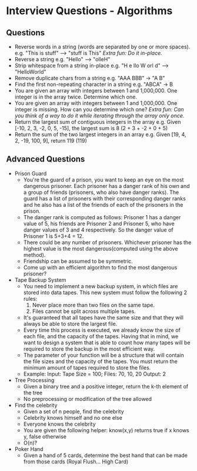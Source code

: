 # Interview Questions - Algorithms

## Questions
+ Reverse words in a string (words are separated by one or more spaces).  e.g. "This is stuff" --> "stuff is This" _Extra fun: Do it in-place._
+ Reverse a string e.g. "Hello" --> "olleH"
+ Strip whitespace from a string in-place e.g. "H e llo W orl     d" --> "HelloWorld"
+ Remove duplicate chars from a string e.g. "AAA BBB" -> "A B"
+ Find the first non-repeating character in a string e.g. "ABCA" -> B 
+ You are given an array with integers between 1 and 1,000,000. One integer is in the array twice. Determine which one.
+ You are given an array with integers between 1 and 1,000,000. One integer is missing. How can you determine which one? _Extra fun: Can you think of a way to do it while iterating through the array only once._
+ Return the largest sum of contiguous integers in the array e.g. Given [-10, 2, 3, -2, 0, 5, -15], the largest sum is 8 (2 + 3 + -2 + 0 + 5)
+ Return the sum of the two largest integers in an array e.g. Given [19, 4, 2, -19, 100, 9], return 119 (119)

## Advanced Questions
+ Prison Guard
  - You're the guard of a prison, you want to keep an eye on the most dangerous prisoner. Each prisoner has a danger rank of his own and a group of friends (prisoners, who also have danger ranks). The guard has a list of prisoners with their corresponding danger ranks and he also has a list of the friends of each of the prisoners in the prison.
  - The danger rank is computed as follows: Prisoner 1 has a danger value of 5, his friends are Prisoner 2 and Prisoner 5, who have danger values of 3 and 4 respectively. So the danger value of Prisoner 1 is 5+3+4 = 12.
  - There could be any number of prisoners. Whichever prisoner has the highest value is the most dangerous(computed using the above method).
  - Friendship can be assumed to be symmetric.
  - Come up with an efficient algorithm to find the most dangerous prisoner?
+ Tape Backup System
  - You need to implement a new backup system, in which files are stored into data tapes. This new system must follow the following 2 rules:
    1. Never place more than two files on the same tape.
    2. Files cannot be split across multiple tapes.
  - It's guaranteed that all tapes have the same size and that they will always be able to store the largest file.
  - Every time this process is executed, we already know the size of each file, and the capacity of the tapes. Having that in mind, we want to design a system that is able to count how many tapes will be required to store the backup in the most efficient way.
  - The parameter of your function will be a structure that will contain the file sizes and the capacity of the tapes. You must return the minimum amount of tapes required to store the files.
  - Example: Input: Tape Size = 100; Files: 70, 10, 20  Output: 2
+ Tree Processing
  - Given a binary tree and a positive integer, return the k-th element of the tree
  - No preprocessing or modification of the tree allowed
+ Find the celebrity
  - Given a set of n people, find the celebrity
  - Celebrity knows himself and no one else
  - Everyone knows the celebrity
  - You are given the following helper: know(x,y) returns true if x knows y, false otherwise
  - O(n)?
+ Poker Hand
  - Given a hand of 5 cards, determine the best hand that can be made from those cards (Royal Flush... High Card)
